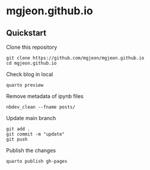 # mgjeon.github.io

## Quickstart

Clone this repository
```
git clone https://github.com/mgjeon/mgjeon.github.io
cd mgjeon.github.io
```

Check blog in local
```
quarto preview
```

Remove metadata of ipynb files
```
nbdev_clean --fname posts/
```

Update main branch
```
git add .
git commit -m "update"
git push
```

Publish the changes
```
quarto publish gh-pages
```